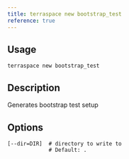 ```yaml
---
title: terraspace new bootstrap_test
reference: true
---
```


## Usage

    terraspace new bootstrap_test

## Description

Generates bootstrap test setup


## Options

```
[--dir=DIR]  # directory to write to
             # Default: .
```

